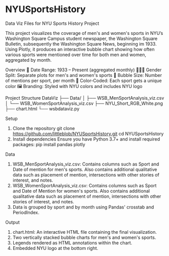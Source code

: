 # NYUSportsHistory
Data Viz Files for NYU Sports History Project

This project visualizes the coverage of men's and women's sports in NYU’s Washington Square Campus student newspaper, the Washington Square Bulletin, subsequently the Washington Square News, beginning im 1933. Using Plotly, it produces an interactive bubble chart showing how often various sports were mentioned over time for both men and women, aggregated by month.

Overview
📅 Date Range: 1933 – Present (aggregated monthly)
🧑‍🤝‍🧑 Gender Split: Separate plots for men's and women's sports
🔵 Bubble Size: Number of mentions per sport, per month
🎨 Color-Coded: Each sport gets a unique color
🖼️ Branding: Styled with NYU colors and includes NYU logo

Project Structure
DataViz
├── Data/
│   ├── WSB_MenSportAnalysis_viz.csv
│   └── WSB_WomenSportAnalysis_viz.csv
├── NYU_Short_RGB_White.png
├── chart.html
└── wsbdataviz.py

Setup
1. Clone the repository
git clone https://github.com/littleblob/NYUSportsHistory.git
cd NYUSportsHistory
2. Install dependencies
Ensure you have Python 3.7+ and install required packages:
pip install pandas plotly

Data
1. WSB_MenSportAnalysis_viz.csv: Contains columns such as Sport and Date of mention for men's sports. Also contains additional qualitative data such as placement of mention, intersections with other stories of interest, and notes.
2. WSB_WomenSportAnalysis_viz.csv: Contains columns such as Sport and Date of Mention for women's sports. Also contains additional qualitative data such as placement of mention, intersections with other stories of interest, and notes.
3. Data is grouped by sport and by month using Pandas' crosstab and PeriodIndex.

Output
1. chart.html: An interactive HTML file containing the final visualization.
2. Two vertically stacked bubble charts for men's and women's sports.
3. Legends rendered as HTML annotations within the chart.
4. Embedded NYU logo at the bottom right.


